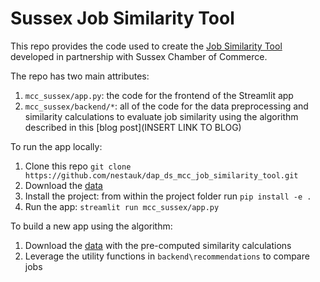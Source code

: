 # Sussex Job Similarity Tool

This repo provides the code used to create the [Job Similarity Tool](https://sussex-career-transitions.dap-tools.uk) developed in partnership with Sussex Chamber of Commerce.

The repo has two main attributes:

  1. `mcc_sussex/app.py`: the code for the frontend of the Streamlit app
  2. `mcc_sussex/backend/*`: all of the code for the data preprocessing and similarity calculations to evaluate job similarity using the algorithm described in this [blog post](INSERT LINK TO BLOG)

To run the app locally:
1. Clone this repo `git clone https://github.com/nestauk/dap_ds_mcc_job_similarity_tool.git`
2. Download the [data](https://nesta-open-data.s3.eu-west-2.amazonaws.com/job-pathfinder-data/data.zip)
3. Install the project: from within the project folder run `pip install -e .`
4. Run the app: `streamlit run mcc_sussex/app.py`

To build a new app using the algorithm:
1. Download the [data](https://nesta-open-data.s3.eu-west-2.amazonaws.com/job-pathfinder-data/data.zip) with the pre-computed similarity calculations
2. Leverage the utility functions in `backend\recommendations` to compare jobs  
